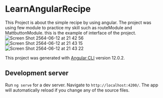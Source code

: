 # LearnAngularRecipe

This Project is about the simple recipe by using angular. The project was using few module to practice my skill such as routeModule and MattbuttonModule. this is the example of interface of the project.
![Screen Shot 2564-06-12 at 21 42 56](https://user-images.githubusercontent.com/68180592/121779714-4b77b980-cbc7-11eb-8348-a52f38981265.png)
![Screen Shot 2564-06-12 at 21 43 15](https://user-images.githubusercontent.com/68180592/121779716-4dda1380-cbc7-11eb-909c-e15ec7581c0a.png)
![Screen Shot 2564-06-12 at 21 43 22](https://user-images.githubusercontent.com/68180592/121779717-4f0b4080-cbc7-11eb-8954-cbd5fd36d3a2.png)



This project was generated with [Angular CLI](https://github.com/angular/angular-cli) version 12.0.2.

## Development server

Run `ng serve` for a dev server. Navigate to `http://localhost:4200/`. The app will automatically reload if you change any of the source files.
